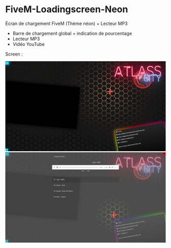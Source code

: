 # FiveM-Loadingscreen-Neon
Écran de chargement FiveM (Thème néon) + Lecteur MP3

- Barre de chargement global + indication de pourcentage
- Lecteur MP3
- Vidéo YouTube

Screen :

![IMG1](https://github.com/Atlass75/FiveM-Loadingscreen-Neon/blob/master/DOCS/2018-11-02%20(2).png)
![IMG2](https://github.com/Atlass75/FiveM-Loadingscreen-Neon/blob/master/DOCS/2018-11-02%20(3).png)
